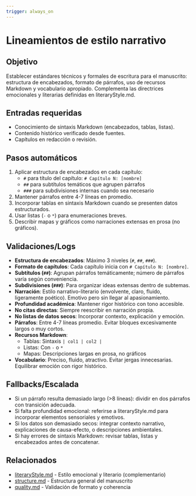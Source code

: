```yaml
---
trigger: always_on
---
```


# Lineamientos de estilo narrativo

## Objetivo
Establecer estándares técnicos y formales de escritura para el manuscrito: estructura de encabezados, formato de párrafos, uso de recursos Markdown y vocabulario apropiado. Complementa las directrices emocionales y literarias definidas en literaryStyle.md.

## Entradas requeridas
- Conocimiento de sintaxis Markdown (encabezados, tablas, listas).
- Contenido histórico verificado desde fuentes.
- Capítulos en redacción o revisión.

## Pasos automáticos
1. Aplicar estructura de encabezados en cada capítulo:
   - `#` para título del capítulo: `# Capítulo N: [nombre]`
   - `##` para subtítulos temáticos que agrupen párrafos
   - `###` para subdivisiones internas cuando sea necesario
2. Mantener párrafos entre 4-7 líneas en promedio.
3. Incorporar tablas en sintaxis Markdown cuando se presenten datos estructurados.
4. Usar listas (`-` o `*`) para enumeraciones breves.
5. Describir mapas y gráficos como narraciones extensas en prosa (no gráficos).

## Validaciones/Logs
- **Estructura de encabezados**: Máximo 3 niveles (`#`, `##`, `###`).
- **Formato de capítulos**: Cada capítulo inicia con `# Capítulo N: [nombre]`.
- **Subtítulos (`##`)**: Agrupan párrafos temáticamente; número de párrafos varía según conveniencia.
- **Subdivisiones (`###`)**: Para organizar ideas extensas dentro de subtemas.
- **Narración**: Estilo narrativo-literario (envolvente, claro, fluido, ligeramente poético). Emotivo pero sin llegar al apasionamiento.
- **Profundidad académica**: Mantener rigor histórico con tono accesible.
- **No citas directas**: Siempre reescribir en narración propia.
- **No listas de datos secos**: Incorporar contexto, explicación y emoción.
- **Párrafos**: Entre 4-7 líneas promedio. Evitar bloques excesivamente largos o muy cortos.
- **Recursos Markdown**:
  - Tablas: Sintaxis `| col1 | col2 |`
  - Listas: Con `-` o `*`
  - Mapas: Descripciones largas en prosa, no gráficos
- **Vocabulario**: Preciso, fluido, atractivo. Evitar jergas innecesarias. Equilibrar emoción con rigor histórico.

## Fallbacks/Escalada
- Si un párrafo resulta demasiado largo (>8 líneas): dividir en dos párrafos con transición adecuada.
- Si falta profundidad emocional: referirse a literaryStyle.md para incorporar elementos sensoriales y emotivos.
- Si los datos son demasiado secos: integrar contexto narrativo, explicaciones de causa-efecto, o descripciones ambientales.
- Si hay errores de sintaxis Markdown: revisar tablas, listas y encabezados antes de concatenar.

## Relacionados
- [literaryStyle.md](literaryStyle.md) - Estilo emocional y literario (complementario)
- [structure.md](structure.md) - Estructura general del manuscrito
- [quality.md](quality.md) - Validación de formato y coherencia